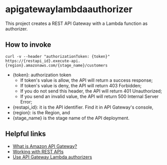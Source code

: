 # apigatewaylambdaauthorizer

This project creates a REST API Gateway with a Lambda function as authorizer.

## How to invoke

```
curl -v --header "authorizationToken: {token}" https://{restapi_id}.execute-api.{region}.amazonaws.com/{stage_name}/customers
```

- {token}: authorization token
    - If token's value is allow, the API will return a success response;
    - If token's value is deny, the API will return 403 Forbidden;
    - If you do not send this header, the API will return 401 Unauthorized;
    - If you send an invalid value, the API will return 500 Internal Server Error;
- {restapi_id}: it is the API identifier. Find it in API Gateway's console,
- {region}: is the Region, and
- {stage_name} is the stage name of the API deployment.

## Helpful links

- [What is Amazon API Gateway?][1]
- [Working with REST APIs][2]
- [Use API Gateway Lambda authorizers][3]

[1]: https://docs.aws.amazon.com/apigateway/latest/developerguide/welcome.html
[2]: https://docs.aws.amazon.com/apigateway/latest/developerguide/http-api.html
[3]: https://docs.aws.amazon.com/apigateway/latest/developerguide/apigateway-use-lambda-authorizer.html